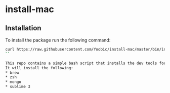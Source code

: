 install-mac
===========

## Installation
To install the package run the following command:
```bash
curl https://raw.githubusercontent.com/Yoobic/install-mac/master/bin/install.sh | bash
``

This repo contains a simple bash script that installs the dev tools for a mac.
It will install the following:
* brew
* zsh
* mongo
* sublime 3

